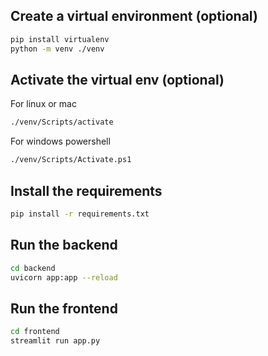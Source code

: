 ## Create a virtual environment (optional)

```bash
pip install virtualenv
python -m venv ./venv
```

## Activate the virtual env (optional)

For linux or mac

```bash
./venv/Scripts/activate
```

For windows powershell

```bash
./venv/Scripts/Activate.ps1
```

## Install the requirements

```bash
pip install -r requirements.txt
```

## Run the backend

```bash
cd backend
uvicorn app:app --reload
```

## Run the frontend

```bash
cd frontend
streamlit run app.py
```
